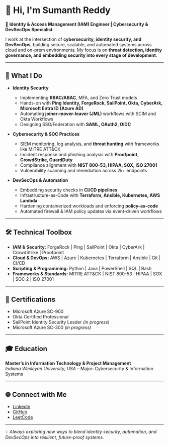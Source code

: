 
# 👋 Hi, I'm Sumanth Reddy

🔐 **Identity & Access Management (IAM) Engineer | Cybersecurity & DevSecOps Specialist**

I work at the intersection of **cybersecurity, identity security, and DevSecOps**, building secure, scalable, and automated systems across cloud and on-prem environments. My focus is on **threat detection, identity governance, and embedding security into every stage of development**.

---

## 🚀 What I Do

- **Identity Security**  
  - Implementing **RBAC/ABAC**, MFA, and Zero Trust models  
  - Hands-on with **Ping Identity, ForgeRock, SailPoint, Okta, CyberArk, Microsoft Entra ID (Azure AD)**  
  - Automating **joiner-mover-leaver (JML)** workflows with SCIM and Okta Workflows  
  - Designing SSO/Federation with **SAML, OAuth2, OIDC**  

- **Cybersecurity & SOC Practices**  
  - SIEM monitoring, log analysis, and **threat hunting** with frameworks like MITRE ATT&CK  
  - Incident response and phishing analysis with **Proofpoint, CrowdStrike, GuardDuty**  
  - Compliance alignment with **NIST 800-53, HIPAA, SOX, ISO 27001**  
  - Vulnerability scanning and remediation across 2k+ endpoints  

- **DevSecOps & Automation**  
  - Embedding security checks in **CI/CD pipelines**  
  - Infrastructure-as-Code with **Terraform, Ansible, Kubernetes, AWS Lambda**  
  - Hardening containerized workloads and enforcing **policy-as-code**  
  - Automated firewall & IAM policy updates via event-driven workflows  

---

## 🛠️ Technical Toolbox

- **IAM & Security:** ForgeRock | Ping | SailPoint | Okta | CyberArk | CrowdStrike | Proofpoint  
- **Cloud & DevOps:** AWS | Azure | Kubernetes | Terraform | Ansible | Git | CI/CD  
- **Scripting & Programming:** Python | Java | PowerShell | SQL | Bash  
- **Frameworks & Standards:** MITRE ATT&CK | NIST 800-53 | HIPAA | SOX | SOC 2 | ISO 27001  

---

## 📜 Certifications

- Microsoft Azure SC-900  
- Okta Certified Professional  
- SailPoint Identity Security Leader *(in progress)*  
- Microsoft Azure SC-300 *(in progress)*  

---

## 🎓 Education

**Master’s in Information Technology & Project Management**  
*Indiana Wesleyan University, USA* – Major: Cybersecurity & Information Systems  

---

## 🌐 Connect with Me

- [LinkedIn](https://www.linkedin.com/in/sumanth-reddy0127/)  
- [GitHub](https://github.com/sumanthreddy0127)  
- [LeetCode](https://leetcode.com/u/sumanthreddy0127/)  

---

💡 *Always exploring new ways to blend identity security, automation, and DevSecOps into resilient, future-proof systems.*
